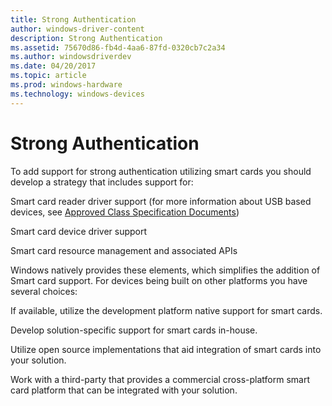```yaml
---
title: Strong Authentication
author: windows-driver-content
description: Strong Authentication
ms.assetid: 75670d86-fb4d-4aa6-87fd-0320cb7c2a34
ms.author: windowsdriverdev
ms.date: 04/20/2017
ms.topic: article
ms.prod: windows-hardware
ms.technology: windows-devices
---
```


# Strong Authentication


To add support for strong authentication utilizing smart cards you should develop a strategy that includes support for:

Smart card reader driver support (for more information about USB based devices, see [Approved Class Specification Documents](http://go.microsoft.com/fwlink/p/?linkid=516989))

Smart card device driver support

Smart card resource management and associated APIs

Windows natively provides these elements, which simplifies the addition of Smart card support. For devices being built on other platforms you have several choices:

If available, utilize the development platform native support for smart cards.

Develop solution-specific support for smart cards in-house.

Utilize open source implementations that aid integration of smart cards into your solution.

Work with a third-party that provides a commercial cross-platform smart card platform that can be integrated with your solution.

 

 




